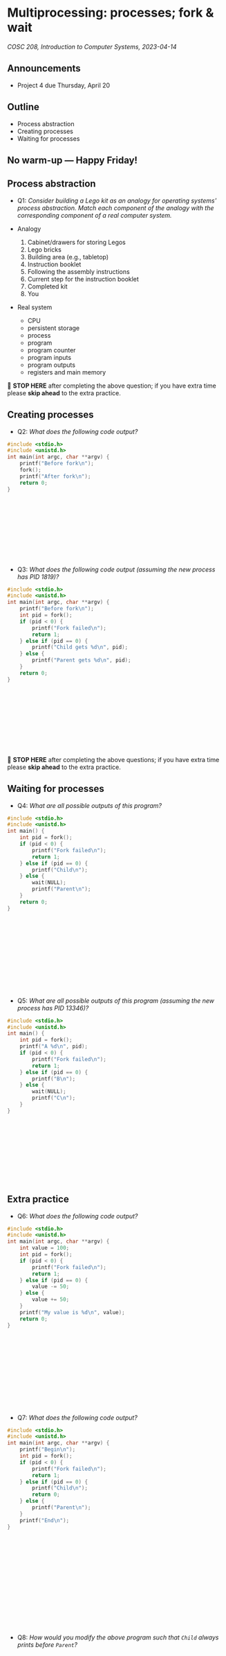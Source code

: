 # Multiprocessing: processes; fork & wait
_COSC 208, Introduction to Computer Systems, 2023-04-14_

## Announcements
* Project 4 due Thursday, April 20

## Outline
* Process abstraction
* Creating processes
* Waiting for processes

## No warm-up — Happy Friday!

## Process abstraction

* Q1: _Consider building a Lego kit as an analogy for operating systems' process abstraction. Match each component of the analogy with the corresponding component of a real computer system._

* Analogy
    1. Cabinet/drawers for storing Legos
    2. Lego bricks
    3. Building area (e.g., tabletop)
    4. Instruction booklet
    5. Following the assembly instructions
    6. Current step for the instruction booklet
    7. Completed kit
    8. You
* Real system
    * CPU
    * persistent storage
    * process
    * program
    * program counter
    * program inputs
    * program outputs
    * registers and main memory

🛑 **STOP HERE** after completing the above question; if you have extra time please **skip ahead** to the extra practice.

## Creating processes

* Q2: _What does the following code output?_


```c
#include <stdio.h>
#include <unistd.h>
int main(int argc, char **argv) {
    printf("Before fork\n");
    fork();
    printf("After fork\n");
    return 0;
}
```

<p style="height:10em;"></p>

* Q3: _What does the following code output (assuming the new process has PID 1819)?_


```c
#include <stdio.h>
#include <unistd.h>    
int main(int argc, char **argv) {
    printf("Before fork\n");
    int pid = fork();
    if (pid < 0) {
        printf("Fork failed\n");
        return 1;
    } else if (pid == 0) {
        printf("Child gets %d\n", pid);
    } else {
        printf("Parent gets %d\n", pid);
    }
    return 0;
}
```

<p style="height:10em;"></p>

🛑 **STOP HERE** after completing the above questions; if you have extra time please **skip ahead** to the extra practice.

## Waiting for processes

* Q4: _What are all possible outputs of this program?_


```c
#include <stdio.h>
#include <unistd.h>
int main() {
    int pid = fork();
    if (pid < 0) {
        printf("Fork failed\n");
        return 1;
    } else if (pid == 0) {
        printf("Child\n");
    } else {
        wait(NULL);
        printf("Parent\n");
    }
    return 0;
}
```

<p style="height:12em;"></p>

* Q5: _What are all possible outputs of this program (assuming the new process has PID 13346)?_


```c
#include <stdio.h>
#include <unistd.h>
int main() {
    int pid = fork();
    printf("A %d\n", pid);
    if (pid < 0) {
        printf("Fork failed\n");
        return 1;
    } else if (pid == 0) {
        printf("B\n");
    } else {
        wait(NULL);
        printf("C\n");
    }
}
```

<p style="height:10em;"></p>

## Extra practice

* Q6: _What does the following code output?_


```c
#include <stdio.h>
#include <unistd.h>
int main(int argc, char **argv) {
    int value = 100;
    int pid = fork();
    if (pid < 0) {
        printf("Fork failed\n");
        return 1;
    } else if (pid == 0) {
        value -= 50;
    } else {
        value += 50;
    }
    printf("My value is %d\n", value);
    return 0;
}
```

<p style="height:12em;"></p>

* Q7: _What does the following code output?_


```c
#include <stdio.h>
#include <unistd.h>
int main(int argc, char **argv) {
    printf("Begin\n");
    int pid = fork();
    if (pid < 0) {
        printf("Fork failed\n");
        return 1;
    } else if (pid == 0) {
        printf("Child\n");
        return 0;
    } else {
        printf("Parent\n");
    }
    printf("End\n");
}
```

<p style="height:15em;"></p>

* Q8: _How would you modify the above program such that `Child` always prints before `Parent`?_

